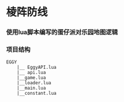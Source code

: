 # 棱阵防线

### 使用lua脚本编写的蛋仔派对乐园地图逻辑

### 项目结构
```
EGGY
    |__ EggyAPI.lua
    |__ api.lua
    |__game.lua
    |__loader.lua
    |__main.lua
    |__constant.lua
```